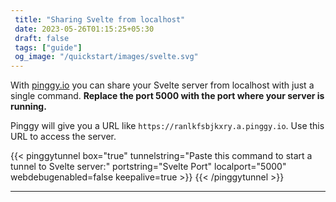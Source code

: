 ```yaml
---
 title: "Sharing Svelte from localhost" 
 date: 2023-05-26T01:15:25+05:30 
 draft: false 
 tags: ["guide"]
 og_image: "/quickstart/images/svelte.svg"
---
```


With [pinggy.io](https://pinggy.io) you can share your Svelte server from localhost with just a single command. **Replace the port 5000 with the port where your server is running.**

Pinggy will give you a URL like `https://ranlkfsbjkxry.a.pinggy.io`. Use this URL to access the server.

{{< pinggytunnel box="true" tunnelstring="Paste this command to start a tunnel to Svelte server:" portstring="Svelte Port" localport="5000" webdebugenabled=false keepalive=true >}}
{{< /pinggytunnel >}}

<hr>
